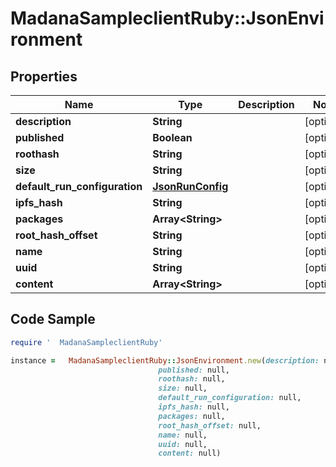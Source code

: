 #   MadanaSampleclientRuby::JsonEnvironment

## Properties

Name | Type | Description | Notes
------------ | ------------- | ------------- | -------------
**description** | **String** |  | [optional] 
**published** | **Boolean** |  | [optional] 
**roothash** | **String** |  | [optional] 
**size** | **String** |  | [optional] 
**default_run_configuration** | [**JsonRunConfig**](JsonRunConfig.md) |  | [optional] 
**ipfs_hash** | **String** |  | [optional] 
**packages** | **Array&lt;String&gt;** |  | [optional] 
**root_hash_offset** | **String** |  | [optional] 
**name** | **String** |  | [optional] 
**uuid** | **String** |  | [optional] 
**content** | **Array&lt;String&gt;** |  | [optional] 

## Code Sample

```ruby
require '  MadanaSampleclientRuby'

instance =   MadanaSampleclientRuby::JsonEnvironment.new(description: null,
                                 published: null,
                                 roothash: null,
                                 size: null,
                                 default_run_configuration: null,
                                 ipfs_hash: null,
                                 packages: null,
                                 root_hash_offset: null,
                                 name: null,
                                 uuid: null,
                                 content: null)
```


